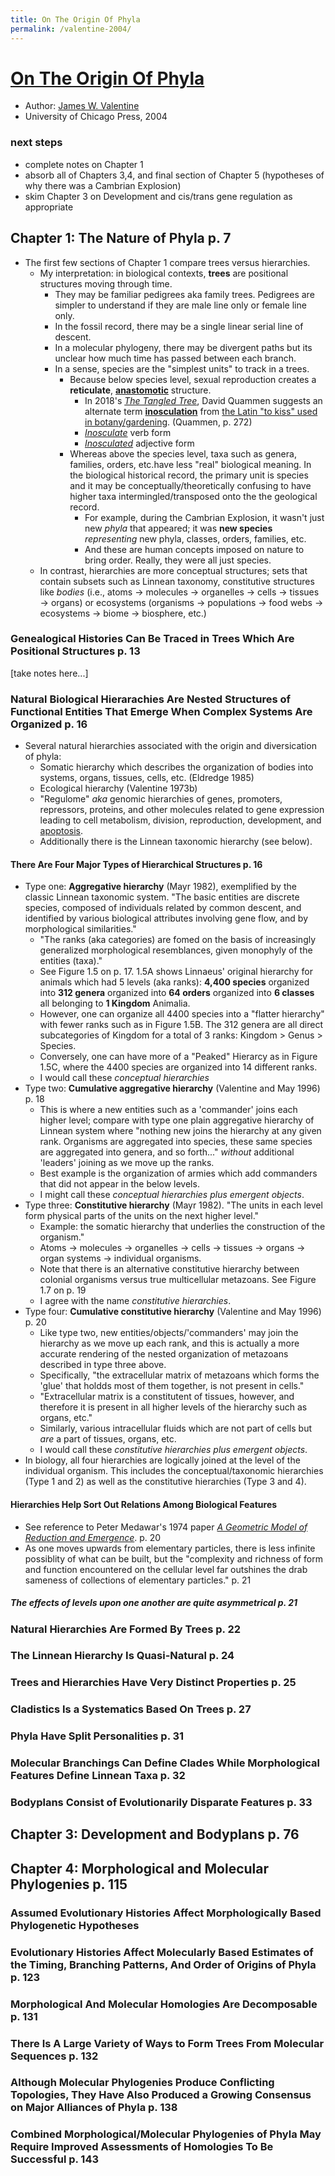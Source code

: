 ```yaml
---
title: On The Origin Of Phyla
permalink: /valentine-2004/
---
```


# [On The Origin Of Phyla](https://press.uchicago.edu/ucp/books/book/chicago/O/bo3616676.html)
* Author: [James W. Valentine](https://ucmp.berkeley.edu/people/james-valentine/)
* University of Chicago Press, 2004

### next steps
* complete notes on Chapter 1
* absorb all of Chapters 3,4, and final section of Chapter 5 (hypotheses of why there was a Cambrian Explosion)
* skim Chapter 3 on Development and cis/trans gene regulation as appropriate

## Chapter 1: The Nature of Phyla p. 7
* The first few sections of Chapter 1 compare trees versus hierarchies. 
	* My interpretation: in biological contexts,  **trees** are positional structures moving through time. 
		* They may be familiar pedigrees aka family trees. Pedigrees are simpler to understand if they are male line only or female line only.
		* In the fossil record, there may be a single linear serial line of descent.
		* In a molecular phylogeny, there may be divergent paths but its unclear how much time has passed between each branch.
		* In a sense, species are the "simplest units" to track in a trees. 
			* Because below species level, sexual reproduction creates a **reticulate**, [**anastomotic**](https://en.wikipedia.org/wiki/Anastomosis) structure. 
				* In 2018's [*The Tangled Tree*](https://www.amazon.com/Tangled-Tree-Radical-History-Life/dp/1476776628), David Quammen suggests an alternate term [**inosculation**](https://en.wikipedia.org/wiki/Inosculation) from [the Latin "to kiss" used in botany/gardening](https://books.google.com/books?id=bH6hDwAAQBAJ&pg=PA272&lpg=PA272&dq=david+quammen+tangled+tree+%22inosculation%22&source=bl&ots=Hbvn1Le0tt&sig=ACfU3U1TbqZID9XfXAYlnaMXNHTPH7pweA&hl=en&sa=X&ved=2ahUKEwji7LGpt9vtAhUTBs0KHZDPDkkQ6AEwDnoECAkQAg#v=onepage&q=david%20quammen%20tangled%20tree%20%22inosculation%22&f=false). (Quammen, p. 272)
				* [*Inosculate*](https://www.dictionary.com/browse/inosculate) verb form
				* [*Inosculated*](https://www.thefreedictionary.com/inosculated) adjective form
			* Whereas above the species level, taxa such as genera, families, orders, etc.have less "real" biological meaning.  In the biological historical record, the primary unit is species and it may be conceptually/theoretically confusing to have higher taxa intermingled/transposed onto the the geological record. 
				* For example, during the Cambrian Explosion, it wasn't just new *phyla* that appeared; it was **new species** *representing* new phyla, classes, orders, families, etc. 
				* And these are human concepts imposed on nature to bring order. Really, they were all just species.  
	* In contrast, hierarchies are more conceptual structures; sets that contain subsets such as Linnean taxonomy, constitutive structures like *bodies* (i.e., atoms &#8594; molecules &#8594; organelles &#8594; cells &#8594; tissues &#8594; organs) or ecosystems (organisms &#8594; populations &#8594; food webs &#8594; ecosystems &#8594; biome &#8594; biosphere, etc.)

### Genealogical Histories Can Be Traced in Trees Which Are Positional Structures p. 13

[take notes here...]

### Natural Biological Hierarachies Are Nested Structures of Functional Entities That Emerge When Complex Systems Are Organized p. 16 
* Several natural hierarchies associated with the origin and diversication of phyla:
	* Somatic hierarchy which describes the organization of bodies into systems, organs, tissues, cells, etc. (Eldredge 1985)
	* Ecological hierarchy (Valentine 1973b)
	* "Regulome" *aka* genomic hierarchies of genes, promoters, repressors, proteins, and other molecules related to gene expression leading to cell metabolism, division, reproduction, development, and [apoptosis](https://en.wikipedia.org/wiki/Apoptosis).
	* Additionally there is the Linnean taxonomic hierarchy (see below).

#### There Are Four Major Types of Hierarchical Structures p. 16
* Type one: **Aggregative hierarchy** (Mayr 1982), exemplified by the classic Linnean taxonomic system. "The basic entities are discrete species, composed of individuals related by common descent, and identified by various biological attributes involving gene flow, and by morphological similarities."
	* "The ranks (aka categories) are fomed on the basis of increasingly generalized morphological resemblances, given monophyly of the entities (taxa)."
	* See Figure 1.5 on p. 17. 1.5A shows Linnaeus' original hierarchy for animals which had 5 levels (aka ranks): **4,400 species** organized into **312 genera** organized into **64 orders** organized into **6 classes** all belonging to **1 Kingdom** Animalia. 
	* However, one can organize all 4400 species into a "flatter hierarchy" with fewer ranks such as in Figure 1.5B. The 312 genera are all direct subcategories of Kingdom for a total of 3 ranks: Kingdom > Genus > Species.
	* Conversely, one can have more of a "Peaked" Hierarcy as in Figure 1.5C, where the 4400 species are organized into 14 different ranks.
	* I would call these *conceptual hierarchies*
* Type two: **Cumulative aggregative hierarchy** (Valentine and May 1996) p. 18
	* This is where a new entities such as a 'commander' joins each higher level; compare with type one plain aggregative hierarchy of Linnean system where "nothing new joins the hierarchy at any given rank. Organisms are aggregated into species, these same species are aggregated into genera, and so forth..." *without* additional 'leaders' joining as we move up the ranks.
	* Best example is the organization of armies which add commanders that did not appear in the below levels.
	* I might call these *conceptual hierarchies plus emergent objects*.
* Type three: **Constitutive hierarchy** (Mayr 1982). "The units in each level form physical parts of the units on the next higher level."
	* Example: the somatic hierarchy that underlies the construction of the organism."
	* Atoms &#8594; molecules &#8594; organelles &#8594; cells &#8594; tissues &#8594; organs &#8594; organ systems &#8594; individual organisms.
	* Note that there is an alternative constitutive hierarchy between colonial organisms versus true multicellular metazoans. See Figure 1.7 on p. 19
	* I agree with the name *constitutive hierarchies*.
* Type four: **Cumulative constitutive hierarchy** (Valentine and May 1996) p. 20
	* Like type two, new entities/objects/'commanders' may join the hierarchy as we move up each rank, and this is actually a more accurate rendering of the nested organization of metazoans described in type three above.
	* Specifically, "the extracellular matrix of metazoans which forms the 'glue' that holdds most of them together, is not present in cells."
	* "Extracellular matrix is a constitutent of tissues, however, and therefore it is present in all higher levels of the hierarchy such as organs, etc."
	* Similarly, various intracellular fluids which are not part of cells but *are* a part of tissues, organs, etc.
	* I would call these *constitutive hierarchies plus emergent objects*.
* In biology, all four hierarchies are logically joined at the level of the individual organism. This includes the conceptual/taxonomic hierarchies (Type 1 and 2) as well as the constitutive hierarchies (Type 3 and 4).

#### Hierarchies Help Sort Out Relations Among Biological Features
* See reference to Peter Medawar's 1974 paper [*A Geometric Model of Reduction and Emergence*](https://books.google.com/books?hl=en&lr=&id=NMAf65cDmAQC&oi=fnd&pg=PA57&ots=_AiER-J6Sw&sig=WkFwEV1u_-7AxgTnbnJOyQvfAV0#v=onepage&q&f=false).  p. 20
* As one moves upwards from elementary particles, there is less infinite possiblity of what can be built, but the "complexity and richness of form and function encountered on the cellular level far outshines the drab sameness of collections of elementary particles." p. 21

##### The effects of levels upon one another are quite asymmetrical p. 21


### Natural Hierarchies Are Formed By Trees p. 22

### The Linnean Hierarchy Is Quasi-Natural p. 24

### Trees and Hierarchies Have Very Distinct Properties p. 25

### Cladistics Is a Systematics Based On Trees p. 27

### Phyla Have Split Personalities p. 31

### Molecular Branchings Can Define Clades While Morphological Features Define Linnean Taxa p. 32

### Bodyplans Consist of Evolutionarily Disparate Features p. 33

## Chapter 3: Development and Bodyplans p. 76

## Chapter 4: Morphological and Molecular Phylogenies p. 115
### Assumed Evolutionary Histories Affect Morphologically Based Phylogenetic Hypotheses

### Evolutionary Histories Affect Molecularly Based Estimates of the Timing, Branching Patterns, And Order of Origins of Phyla p. 123

### Morphological And Molecular Homologies Are Decomposable p. 131

### There Is A Large Variety of Ways to Form Trees From Molecular Sequences p. 132

### Although Molecular Phylogenies Produce Conflicting Topologies, They Have Also Produced a Growing Consensus on Major Alliances of Phyla p. 138

### Combined Morphological/Molecular Phylogenies of Phyla May Require Improved Assessments of Homologies To Be Successful p. 143


